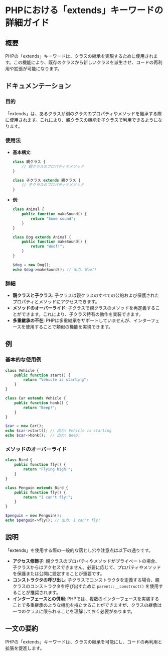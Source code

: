 <!--
Meta Description: # PHPにおける「extends」キーワードの詳細ガイド ## 概要 PHPの「extends」キーワードは、クラスの継承を実現するために使用されます。この機能により、既存のクラスから新しいクラスを派生させ、コードの再利用や拡張が可能になります。 ## ドキュメンテーション ### 目的 「ext...
Meta Keywords: extends, class, public, function, return
-->

# PHPにおける「extends」キーワードの詳細ガイド

## 概要
PHPの「extends」キーワードは、クラスの継承を実現するために使用されます。この機能により、既存のクラスから新しいクラスを派生させ、コードの再利用や拡張が可能になります。

## ドキュメンテーション
### 目的
「extends」は、あるクラスが別のクラスのプロパティやメソッドを継承する際に使用されます。これにより、親クラスの機能を子クラスで利用できるようになります。

### 使用法
- **基本構文**:
  ```php
  class 親クラス {
      // 親クラスのプロパティやメソッド
  }

  class 子クラス extends 親クラス {
      // 子クラスのプロパティやメソッド
  }
  ```

- **例**:
  ```php
  class Animal {
      public function makeSound() {
          return "Some sound";
      }
  }

  class Dog extends Animal {
      public function makeSound() {
          return "Woof!";
      }
  }

  $dog = new Dog();
  echo $dog->makeSound(); // 出力: Woof!
  ```

### 詳細
- **親クラスと子クラス**: 子クラスは親クラスのすべての公的および保護されたプロパティとメソッドにアクセスできます。
- **メソッドのオーバーライド**: 子クラスで親クラスのメソッドを再定義することができます。これにより、子クラス特有の動作を実装できます。
- **多重継承の不在**: PHPは多重継承をサポートしていませんが、インターフェースを使用することで類似の機能を実現できます。

## 例
### 基本的な使用例
```php
class Vehicle {
    public function start() {
        return "Vehicle is starting";
    }
}

class Car extends Vehicle {
    public function honk() {
        return "Beep!";
    }
}

$car = new Car();
echo $car->start(); // 出力: Vehicle is starting
echo $car->honk();  // 出力: Beep!
```

### メソッドのオーバーライド
```php
class Bird {
    public function fly() {
        return "Flying high!";
    }
}

class Penguin extends Bird {
    public function fly() {
        return "I can't fly!";
    }
}

$penguin = new Penguin();
echo $penguin->fly(); // 出力: I can't fly!
```

## 説明
「extends」を使用する際の一般的な落とし穴や注意点は以下の通りです。

- **アクセス修飾子**: 親クラスのプロパティやメソッドがプライベートの場合、子クラスからはアクセスできません。必要に応じて、プロパティやメソッドを保護または公開に設定することが重要です。
- **コンストラクタの呼び出し**: 子クラスでコンストラクタを定義する場合、親クラスのコンストラクタを呼び出すために `parent::__construct()` を使用することが推奨されます。
- **インターフェースとの併用**: PHPでは、複数のインターフェースを実装することで多重継承のような機能を持たせることができますが、クラスの継承は一つのクラスに限られることを理解しておく必要があります。

## 一文の要約
PHPの「extends」キーワードは、クラスの継承を可能にし、コードの再利用と拡張を促進します。